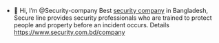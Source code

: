 - 👋 Hi, I’m @Security-company
Best <a href="https://security.com.bd/company">security company</a> in Bangladesh, Secure line provides security professionals who are trained to protect people and property before an incident occurs.
Details https://www.security.com.bd/company
<!---
security.com.bd/company/Security-company is a ✨ special ✨ repository because its `
